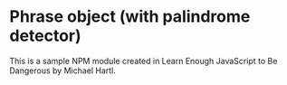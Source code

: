 # Phrase object (with palindrome detector)

This is a sample NPM module created in Learn Enough JavaScript to Be Dangerous by Michael Hartl.
